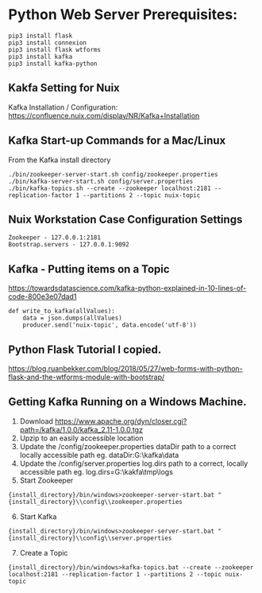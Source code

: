 # Python Web Server Prerequisites:

```
pip3 install flask
pip3 install connexion
pip3 install flask wtforms
pip3 install kafka
pip3 install kafka-python
```
## Kakfa Setting for Nuix
Kafka Installation / Configuration:
https://confluence.nuix.com/display/NR/Kafka+Installation

## Kafka Start-up Commands for a Mac/Linux
From the Kafka install directory
```
./bin/zookeeper-server-start.sh config/zookeeper.properties
./bin/kafka-server-start.sh config/server.properties
./bin/kafka-topics.sh --create --zookeeper localhost:2181 --replication-factor 1 --partitions 2 --topic nuix-topic
```

## Nuix Workstation Case Configuration Settings
```
Zookeeper - 127.0.0.1:2181
Bootstrap.servers - 127.0.0.1:9092
```
## Kafka - Putting items on a Topic
https://towardsdatascience.com/kafka-python-explained-in-10-lines-of-code-800e3e07dad1
```
def write_to_kafka(allValues):
	data = json.dumps(allValues)
	producer.send('nuix-topic', data.encode('utf-8'))
```
## Python Flask Tutorial I copied.
https://blog.ruanbekker.com/blog/2018/05/27/web-forms-with-python-flask-and-the-wtforms-module-with-bootstrap/




## Getting Kafka Running on a Windows Machine.
1. Download https://www.apache.org/dyn/closer.cgi?path=/kafka/1.0.0/kafka_2.11-1.0.0.tgz
2. Upzip to an easily accessible location
3. Update the /config/zookeeper.properties dataDir path to a correct locally accessible path eg. dataDir:G:\\kafka\\data
4. Update the /config/server.properties log.dirs path to a correct, locally accessible path eg. log.dirs=G:\\kakfa\\tmp\\logs
5. Start Zookeeper
```
{install_directory}/bin/windows>zookeeper-server-start.bat "{install_directory}\\config\\zookeeper.properties
```
6. Start Kafka
```
{install_directory}/bin/windows>zookeeper-server-start.bat "{install_directory}\\config\\server.properties
```
7. Create a Topic
```
{install_directory}/bin/windows>kafka-topics.bat --create --zookeeper localhost:2181 --replication-factor 1 --partitions 2 --topic nuix-topic
```
